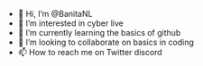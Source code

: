 - 👋 Hi, I’m @BanitaNL
- 👀 I’m interested in cyber live 
- 🌱 I’m currently learning the basics of github 
- 💞️ I’m looking to collaborate on basics in coding 
- 📫 How to reach me on Twitter discord 

<!---
BanitaNL/BanitaNL is a ✨ special ✨ repository because its `README.md` (this file) appears on your GitHub profile.
You can click the Preview link to take a look at your changes.
--->
